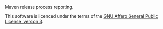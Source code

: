 Maven release process reporting.

This software is licenced under the terms of the [GNU Affero General Public License, version 3](http://www.gnu.org/licenses/agpl.html).